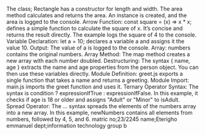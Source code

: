 The class; Rectangle has a constructor for length and width.
The area method calculates and returns the area.
An instance is created, and the area is logged to the console.
Arrow Function: const square = (x) => x * x; defines a simple function to calculate the square of x.
It’s concise and returns the result directly.
The example logs the square of 4 to the console.
Variable Declaration: let a = 10; declares a variable a and assigns it the value 10.
Output: The value of a is logged to the console.
Array: numbers contains the original numbers.
Array Method: The map method creates a new array with each number doubled.
Destructuring: The syntax { name, age } extracts the name and age properties from the person object.
You can then use these variables directly.
Module Definition: greet.js exports a single function that takes a name and returns a greeting.
Module Import: main.js imports the greet function and uses it.
Ternary Operator Syntax: The syntax is condition ? expressionIfTrue : expressionIfFalse.
In this example, it checks if age is 18 or older and assigns "Adult" or "Minor" to isAdult.
Spread Operator: The ... syntax spreads the elements of the numbers array into a new array.
In this example, newNumbers contains all elements from numbers, followed by 4, 5, and 6.
matric no;23/2245
name;Eterigho emmanuel
dept;information technology group b
